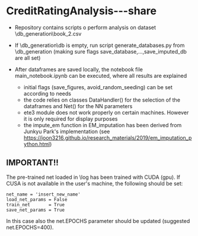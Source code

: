 # CreditRatingAnalysis---share
 
- Repository contains scripts o perform analysis on dataset \\db_generation\book_2.csv

- If \\db_generation\db is empty, run script generate_databases.py from \\db_generation (making sure flags save_database,...,save_imputed_db are all set)

- After dataframes are saved locally, the notebook file main_notebook.ipynb can be executed, where all results are explained
    - initial flags (save_figures, avoid_random_seeding) can be set according to needs
    - the code relies on classes DataHandler() for the selection of the dataframes and Net() for the NN parameters
    - ete3 module does not work properly on certain machines. However it is only required for display purposes
    - the impute_em function in EM_imputation has been derived from Junkyu Park's implementation (see https://joon3216.github.io/research_materials/2019/em_imputation_python.html)
    
## IMPORTANT!!
The pre-trained net loaded in \\log has been trained with CUDA (gpu).
If CUSA is not available in the user's machine, the following should be set:

    net_name = 'insert_new_name'
    load_net_params = False
    train_net       = True
    save_net_params = True
    
In this case also the net.EPOCHS parameter should be updated (suggested net.EPOCHS=400).
